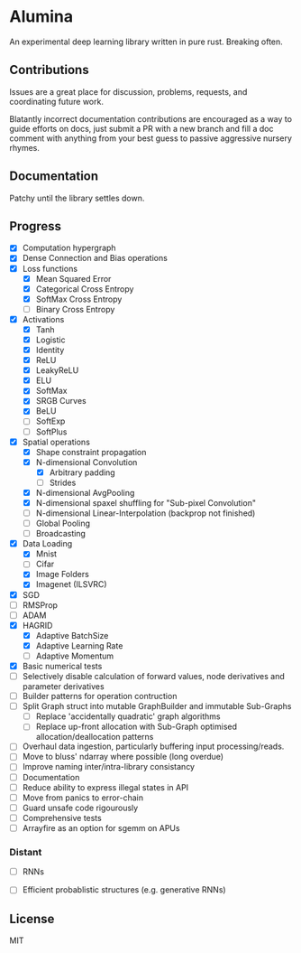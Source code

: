 # Alumina
An experimental deep learning library written in pure rust.
Breaking often.

## Contributions
Issues are a great place for discussion, problems, requests, and coordinating future work.

Blatantly incorrect documentation contributions are encouraged as a way to guide efforts on docs, just submit a PR with a new branch and fill a doc comment with anything from your best guess to passive aggressive nursery rhymes.

## Documentation
Patchy until the library settles down.

## Progress
 - [x] Computation hypergraph
 - [x] Dense Connection and Bias operations
 - [x] Loss functions
   - [x] Mean Squared Error
   - [x] Categorical Cross Entropy
   - [x] SoftMax Cross Entropy
   - [ ] Binary Cross Entropy
 - [x] Activations
   - [x] Tanh
   - [x] Logistic
   - [x] Identity
   - [x] ReLU
   - [x] LeakyReLU
   - [x] ELU
   - [x] SoftMax
   - [x] SRGB Curves
   - [x] BeLU
   - [ ] SoftExp
   - [ ] SoftPlus
 - [x] Spatial operations
   - [x] Shape constraint propagation
   - [x] N-dimensional Convolution
     - [x] Arbitrary padding
     - [ ] Strides
   - [x] N-dimensional AvgPooling
   - [x] N-dimensional spaxel shuffling for "Sub-pixel Convolution"
   - [ ] N-dimensional Linear-Interpolation (backprop not finished)
   - [ ] Global Pooling
   - [ ] Broadcasting
 - [x] Data Loading
   - [x] Mnist
   - [ ] Cifar
   - [x] Image Folders
   - [x] Imagenet (ILSVRC)
 - [x] SGD
 - [ ] RMSProp
 - [ ] ADAM
 - [x] HAGRID
   - [x] Adaptive BatchSize
   - [x] Adaptive Learning Rate
   - [ ] Adaptive Momentum
 - [x] Basic numerical tests
 - [ ] Selectively disable calculation of forward values, node derivatives and parameter derivatives
 - [ ] Builder patterns for operation contruction
 - [ ] Split Graph struct into mutable GraphBuilder and immutable Sub-Graphs
   - [ ] Replace 'accidentally quadratic' graph algorithms
   - [ ] Replace up-front allocation with Sub-Graph optimised allocation/deallocation patterns
 - [ ] Overhaul data ingestion, particularly buffering input processing/reads.
 - [ ] Move to bluss' ndarray where possible (long overdue)
 - [ ] Improve naming inter/intra-library consistancy
 - [ ] Documentation
 - [ ] Reduce ability to express illegal states in API
 - [ ] Move from panics to error-chain
 - [ ] Guard unsafe code rigourously
 - [ ] Comprehensive tests
 - [ ] Arrayfire as an option for sgemm on APUs

### Distant
 - [ ] RNNs
 - [ ] Efficient probablistic structures (e.g. generative RNNs)


## License
MIT